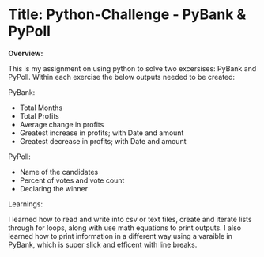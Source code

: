 # Title: Python-Challenge - PyBank & PyPoll


**Overview:**

This is my assignment on using python to solve two excersises: PyBank and PyPoll. Within each exercise the below outputs needed to be created:

PyBank:
* Total Months
* Total Profits
* Average change in profits
* Greatest increase in profits; with Date and amount
* Greatest decrease in profits; with Date and amount



PyPoll:
* Name of the candidates
* Percent of votes and vote count
* Declaring the winner



Learnings:

I learned how to read and write into csv or text files, create and iterate lists through for loops, along with use math equations to print outputs.
I also learned how to print information in a different way using a varaible in PyBank, which is super slick and efficent with line breaks.


